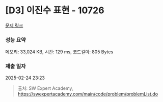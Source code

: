 # [D3] 이진수 표현 - 10726 

[문제 링크](https://swexpertacademy.com/main/code/problem/problemDetail.do?contestProbId=AXRSXf_a9qsDFAXS) 

### 성능 요약

메모리: 33,024 KB, 시간: 129 ms, 코드길이: 805 Bytes

### 제출 일자

2025-02-24 23:23



> 출처: SW Expert Academy, https://swexpertacademy.com/main/code/problem/problemList.do